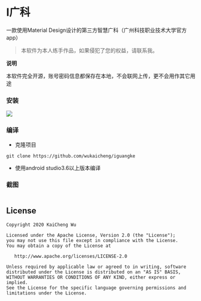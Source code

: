 # I广科

一款使用Material Design设计的第三方智慧广科（广州科技职业技术大学官方app）

> 本软件为本人练手作品，如果侵犯了您的权益，请联系我。

**说明**

本软件完全开源，账号密码信息都保存在本地，不会联网上传，更不会用作其它用途

### 安装

![](screen/)




### 编译

- 克隆项目

```http
git clone https://github.com/wukaicheng/iguangke
```

- 使用android studio3.6以上版本编译




### 截图

![]()




## License

```text
Copyright 2020 KaiCheng Wu

Licensed under the Apache License, Version 2.0 (the "License");
you may not use this file except in compliance with the License.
You may obtain a copy of the License at

   http://www.apache.org/licenses/LICENSE-2.0

Unless required by applicable law or agreed to in writing, software
distributed under the License is distributed on an "AS IS" BASIS,
WITHOUT WARRANTIES OR CONDITIONS OF ANY KIND, either express or implied.
See the License for the specific language governing permissions and
limitations under the License.
```